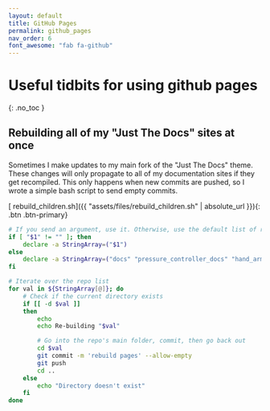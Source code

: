 ```yaml
---
layout: default
title: GitHub Pages
permalink: github_pages
nav_order: 6
font_awesome: "fab fa-github"
---
```



# <i class="{{ page.font_awesome }}"></i> Useful tidbits for using github pages
{: .no_toc }

## Rebuilding all of my "Just The Docs" sites at once
Sometimes I make updates to my main fork of the "Just The Docs" theme. These changes will only propagate to all of my documentation sites if they get recompiled. This only happens when new commits are pushed, so I wrote a simple bash script to send empty commits.

[<i class="fas fa-file-alt"></i> rebuild_children.sh]({{ "assets/files/rebuild_children.sh" | absolute_url }}){: .btn .btn-primary}

```bash
# If you send an argument, use it. Otherwise, use the default list of repos
if [ "$1" != "" ]; then
    declare -a StringArray=("$1")
else
    declare -a StringArray=("docs" "pressure_controller_docs" "hand_arm_cbt_docs")
fi

# Iterate over the repo list
for val in ${StringArray[@]}; do
	# Check if the current directory exists
	if [[ -d $val ]]
	then
		echo 
		echo Re-building "$val"

		# Go into the repo's main folder, commit, then go back out
		cd $val
		git commit -m 'rebuild pages' --allow-empty
		git push
		cd ..
	else
		echo "Directory doesn't exist"
	fi  
done
```
